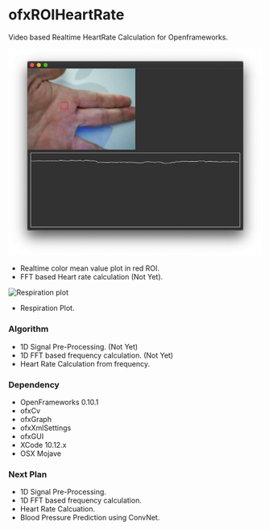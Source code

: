 # ofxROIHeartRate
Video based Realtime HeartRate Calculation for Openframeworks. 

![ROI Plot example]( https://github.com/bemoregt/ofxROIHeartRate/blob/master/ofxROIHeartRate.png "ROIGraph")
- Realtime color mean value plot in red ROI.
- FFT based Heart rate calculation (Not Yet).

![Respiration plot]( hhttps://github.com/bemoregt/ofxROIHeartRate/blob/master/ScrShot%206.png "ROIGraph2")
- Respiration Plot.

### Algorithm
- 1D Signal Pre-Processing. (Not Yet)
- 1D FFT based frequency calculation. (Not Yet)
- Heart Rate Calculation from frequency.

### Dependency
- OpenFrameworks 0.10.1
- ofxCv
- ofxGraph
- ofxXmlSettings
- ofxGUI
- XCode 10.12.x
- OSX Mojave

### Next Plan
- 1D Signal Pre-Processing. 
- 1D FFT based frequency calculation.
- Heart Rate Calcuation.
- Blood Pressure Prediction using ConvNet.



